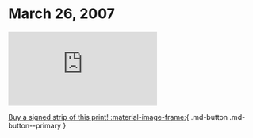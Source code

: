 # March 26, 2007

![](https://www.achewood.com/comic.php?date=03262007)

[Buy a signed strip of this print! :material-image-frame:](https://achewood-holiday-pop-up.myshopify.com/products/strip#03262007){ .md-button .md-button--primary }
